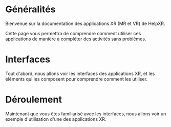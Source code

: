 # Généralités
Bienvenue sur la documentation des applications XR (MR et VR) de HelpXR.

Cette page vous permettra de comprendre comment utiliser ces applications de manière à compléter des activités sans problèmes.

# Interfaces
Tout d'abord, nous allons voir les interfaces des applications XR, et les éléments qui les composent pour comprendre comment les utiliser.


# Déroulement
Maintenant que vous êtes familiarisé avec les interfaces, nous allons voir un exemple d'utilisation d'une des applications XR.